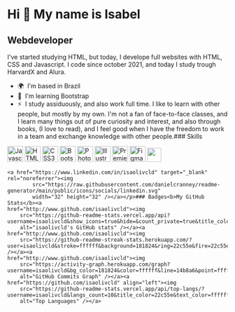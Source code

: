 Hi 👋 My name is Isabel
=======================

Webdeveloper
------------

I've started studying HTML, but today, I develope full websites with HTML, CSS and Javascript. I code since october
2021, and today I study trough HarvardX and Alura.

* 🌍  I'm based in Brazil
* 🧠  I'm learning Bootstrap
* ⚡  I study assiduously, and also work full time. I like to learn with other people, but mostly by my own. I'm not a
fan of face-to-face classes, and I learn many things out of pure curiosity and interest, and also through books, (I love
to read), and I feel good when I have the freedom to work in a team and exchange knowledge with other people.### Skills
<p align="left">
    <a href="https://developer.mozilla.org/en-US/docs/Web/JavaScript" target="_blank" rel="noreferrer"><img
            src="https://raw.githubusercontent.com/danielcranney/readme-generator/main/public/icons/skills/javascript-colored.svg"
            width="36" height="36" alt="Javascript" /></a>
    <a href="https://developer.mozilla.org/en-US/docs/Glossary/HTML5" target="_blank" rel="noreferrer"><img
            src="https://raw.githubusercontent.com/danielcranney/readme-generator/main/public/icons/skills/html5-colored.svg"
            width="36" height="36" alt="HTML5" /></a>
    <a href="https://www.w3.org/TR/CSS/#css" target="_blank" rel="noreferrer"><img
            src="https://raw.githubusercontent.com/danielcranney/readme-generator/main/public/icons/skills/css3-colored.svg"
            width="36" height="36" alt="CSS3" /></a>
    <a href="https://getbootstrap.com/" target="_blank" rel="noreferrer"><img
            src="https://raw.githubusercontent.com/danielcranney/readme-generator/main/public/icons/skills/bootstrap-colored.svg"
            width="36" height="36" alt="Bootstrap" /></a>
    <a href="https://www.adobe.com/uk/products/photoshop.html" target="_blank" rel="noreferrer"><img
            src="https://raw.githubusercontent.com/danielcranney/readme-generator/main/public/icons/skills/photoshop-colored.svg"
            width="36" height="36" alt="Photoshop" /></a>
    <a href="adobe.com/uk/products/illustrator.html" target="_blank" rel="noreferrer"><img
            src="https://raw.githubusercontent.com/danielcranney/readme-generator/main/public/icons/skills/illustrator-colored.svg"
            width="36" height="36" alt="Illustrator" /></a>
    <a href="https://www.adobe.com/uk/products/premiere.html" target="_blank" rel="noreferrer"><img
            src="https://raw.githubusercontent.com/danielcranney/readme-generator/main/public/icons/skills/premierepro-colored.svg"
            width="36" height="36" alt="Premiere Pro" /></a>
    <a href="https://www.figma.com/" target="_blank" rel="noreferrer"><img
            src="https://raw.githubusercontent.com/danielcranney/readme-generator/main/public/icons/skills/figma-colored.svg"
            width="36" height="36" alt="Figma" /></a>
    <a href="https://www.github.com/isaolivcld" target="_blank" rel="noreferrer"><img
            src="https://raw.githubusercontent.com/danielcranney/readme-generator/main/public/icons/socials/github.svg"
            width="32" height="32" /></a>

    <a href="https://www.linkedin.com/in/isaolivcld" target="_blank" rel="noreferrer"><img
            src="https://raw.githubusercontent.com/danielcranney/readme-generator/main/public/icons/socials/linkedin.svg"
            width="32" height="32" /></a></p>### Badges<b>My GitHub Stats</b><a
    href="http://www.github.com/isaolivcld"><img
        src="https://github-readme-stats.vercel.app/api?username=isaolivcld&show_icons=true&hide=&count_private=true&title_color=22c55e&text_color=ffffff&icon_color=14b8a6&bg_color=181824&hide_border=true&show_icons=true"
        alt="isaolivcld's GitHub stats" /></a><a href="http://www.github.com/isaolivcld"><img
        src="https://github-readme-streak-stats.herokuapp.com/?user=isaolivcld&stroke=ffffff&background=181824&ring=22c55e&fire=22c55e&currStreakNum=ffffff&currStreakLabel=22c55e&sideNums=ffffff&sideLabels=ffffff&dates=ffffff&hide_border=true" /></a><a
    href="http://www.github.com/isaolivcld"><img
        src="https://activity-graph.herokuapp.com/graph?username=isaolivcld&bg_color=181824&color=ffffff&line=14b8a6&point=ffffff&area_color=181824&area=true&hide_border=true&custom_title=GitHub%20Commits%20Graph"
        alt="GitHub Commits Graph" /></a><a href="https://github.com/isaolivcld" align="left"><img
        src="https://github-readme-stats.vercel.app/api/top-langs/?username=isaolivcld&langs_count=10&title_color=22c55e&text_color=ffffff&icon_color=14b8a6&bg_color=181824&hide_border=true&locale=en&custom_title=Top%20%Languages"
        alt="Top Languages" /></a>
</p>

